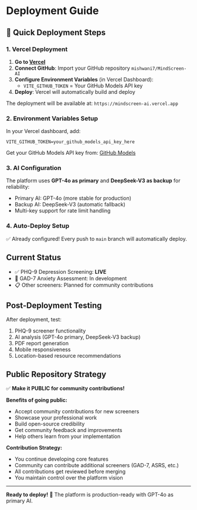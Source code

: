 # Deployment Guide

## 🚀 Quick Deployment Steps

### 1. Vercel Deployment

1. **Go to [Vercel](https://vercel.com)**
2. **Connect GitHub**: Import your GitHub repository `mishwani7/MindScreen-AI`
3. **Configure Environment Variables** (in Vercel Dashboard):
   - `VITE_GITHUB_TOKEN` = Your GitHub Models API key
4. **Deploy**: Vercel will automatically build and deploy

The deployment will be available at: `https://mindscreen-ai.vercel.app`

### 2. Environment Variables Setup

In your Vercel dashboard, add:

```env
VITE_GITHUB_TOKEN=your_github_models_api_key_here
```

Get your GitHub Models API key from: [GitHub Models](https://github.com/marketplace/models)

### 3. AI Configuration

The platform uses **GPT-4o as primary** and **DeepSeek-V3 as backup** for reliability:
- Primary AI: GPT-4o (more stable for production)
- Backup AI: DeepSeek-V3 (automatic fallback)
- Multi-key support for rate limit handling

### 4. Auto-Deploy Setup

✅ Already configured! Every push to `main` branch will automatically deploy.

## Current Status

- ✅ PHQ-9 Depression Screening: **LIVE**
- 🚧 GAD-7 Anxiety Assessment: In development
- 📋 Other screeners: Planned for community contributions

## Post-Deployment Testing

After deployment, test:

1. PHQ-9 screener functionality
2. AI analysis (GPT-4o primary, DeepSeek-V3 backup)
3. PDF report generation
4. Mobile responsiveness
5. Location-based resource recommendations

## Public Repository Strategy

✅ **Make it PUBLIC for community contributions!**

**Benefits of going public:**
- Accept community contributions for new screeners
- Showcase your professional work
- Build open-source credibility
- Get community feedback and improvements
- Help others learn from your implementation

**Contribution Strategy:**
- You continue developing core features
- Community can contribute additional screeners (GAD-7, ASRS, etc.)
- All contributions get reviewed before merging
- You maintain control over the platform vision

---

**Ready to deploy!** 🚀 The platform is production-ready with GPT-4o as primary AI.
